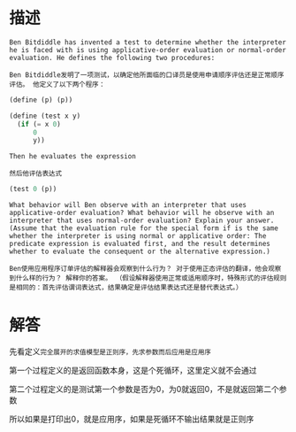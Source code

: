 # 描述

`Ben Bitdiddle has invented a test to determine whether the interpreter he is faced with is using applicative-order evaluation or normal-order evaluation. He defines the following two procedures:`

`Ben Bitdiddle发明了一项测试，以确定他所面临的口译员是使用申请顺序评估还是正常顺序评估。 他定义了以下两个程序：`

```scheme
(define (p) (p))

(define (test x y)
  (if (= x 0)
      0
      y))
```

`Then he evaluates the expression`

`然后他评估表达式`

```scheme
(test 0 (p))
```

`What behavior will Ben observe with an interpreter that uses applicative-order evaluation? What behavior will he observe with an interpreter that uses normal-order evaluation? Explain your answer. (Assume that the evaluation rule for the special form if is the same whether the interpreter is using normal or applicative order: The predicate expression is evaluated first, and the result determines whether to evaluate the consequent or the alternative expression.)`

`Ben使用应用程序订单评估的解释器会观察到什么行为？ 对于使用正态评估的翻译，他会观察到什么样的行为？ 解释你的答案。 （假设解释器使用正常或适用顺序时，特殊形式的评估规则是相同的：首先评估谓词表达式，结果确定是评估结果表达式还是替代表达式。）`


# 解答

先看定义`完全展开的求值模型是正则序，先求参数而后应用是应用序`

第一个过程定义的是返回函数本身，这是个死循环，这里定义就不会通过

第二个过程定义的是测试第一个参数是否为0，为0就返回0，不是就返回第二个参数

所以如果是打印出0，就是应用序，如果是死循环不输出结果就是正则序